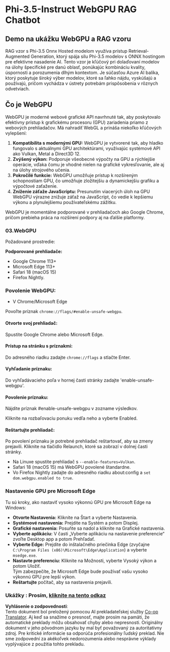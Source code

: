 <!--
CO_OP_TRANSLATOR_METADATA:
{
  "original_hash": "b62864faf628eb07f5231d4885555198",
  "translation_date": "2025-05-09T19:00:03+00:00",
  "source_file": "md/02.Application/01.TextAndChat/Phi3/WebGPUWithPhi35Readme.md",
  "language_code": "sk"
}
-->
# Phi-3.5-Instruct WebGPU RAG Chatbot

## Demo na ukážku WebGPU a RAG vzoru

RAG vzor s Phi-3.5 Onnx Hosted modelom využíva prístup Retrieval-Augmented Generation, ktorý spája silu Phi-3.5 modelov s ONNX hostingom pre efektívne nasadenie AI. Tento vzor je kľúčový pri dolaďovaní modelov na úlohy špecifické pre danú oblasť, ponúkajúc kombináciu kvality, úspornosti a porozumenia dlhým kontextom. Je súčasťou Azure AI balíka, ktorý poskytuje široký výber modelov, ktoré sa ľahko nájdu, vyskúšajú a používajú, pričom vychádza v ústrety potrebám prispôsobenia v rôznych odvetviach.

## Čo je WebGPU
WebGPU je moderné webové grafické API navrhnuté tak, aby poskytovalo efektívny prístup k grafickému procesoru (GPU) zariadenia priamo z webových prehliadačov. Má nahradiť WebGL a prináša niekoľko kľúčových vylepšení:

1. **Kompatibilita s modernými GPU:** WebGPU je vytvorené tak, aby hladko fungovalo s aktuálnymi GPU architektúrami, využívajúc systémové API ako Vulkan, Metal a Direct3D 12.
2. **Zvýšený výkon:** Podporuje všeobecné výpočty na GPU a rýchlejšie operácie, vďaka čomu je vhodné nielen na grafické vykresľovanie, ale aj na úlohy strojového učenia.
3. **Pokročilé funkcie:** WebGPU umožňuje prístup k rozšíreným schopnostiam GPU, čo umožňuje zložitejšiu a dynamickejšiu grafiku a výpočtové zaťaženie.
4. **Zníženie záťaže JavaScriptu:** Presunutím viacerých úloh na GPU WebGPU výrazne znižuje záťaž na JavaScript, čo vedie k lepšiemu výkonu a plynulejšiemu používateľskému zážitku.

WebGPU je momentálne podporované v prehliadačoch ako Google Chrome, pričom prebieha práca na rozšírení podpory aj na ďalšie platformy.

### 03.WebGPU
Požadované prostredie:

**Podporované prehliadače:**  
- Google Chrome 113+  
- Microsoft Edge 113+  
- Safari 18 (macOS 15)  
- Firefox Nightly.

### Povolenie WebGPU:

- V Chrome/Microsoft Edge

Povoľte príznak `chrome://flags/#enable-unsafe-webgpu`.

#### Otvorte svoj prehliadač:
Spustite Google Chrome alebo Microsoft Edge.

#### Prístup na stránku s príznakmi:
Do adresného riadku zadajte `chrome://flags` a stlačte Enter.

#### Vyhľadanie príznaku:
Do vyhľadávacieho poľa v hornej časti stránky zadajte 'enable-unsafe-webgpu'.

#### Povolenie príznaku:
Nájdite príznak #enable-unsafe-webgpu v zozname výsledkov.

Kliknite na rozbaľovaciu ponuku vedľa neho a vyberte Enabled.

#### Reštartujte prehliadač:

Po povolení príznaku je potrebné prehliadač reštartovať, aby sa zmeny prejavili. Kliknite na tlačidlo Relaunch, ktoré sa zobrazí v dolnej časti stránky.

- Na Linuxe spustite prehliadač s `--enable-features=Vulkan`.  
- Safari 18 (macOS 15) má WebGPU povolené štandardne.  
- Vo Firefox Nightly zadajte do adresného riadku about:config a `set dom.webgpu.enabled to true`.

### Nastavenie GPU pre Microsoft Edge

Tu sú kroky, ako nastaviť vysoko výkonnú GPU pre Microsoft Edge na Windows:

- **Otvorte Nastavenia:** Kliknite na Štart a vyberte Nastavenia.  
- **Systémové nastavenia:** Prejdite na Systém a potom Displej.  
- **Grafické nastavenia:** Posuňte sa nadol a kliknite na Grafické nastavenia.  
- **Vyberte aplikáciu:** V časti „Vyberte aplikáciu na nastavenie preferencie“ zvoľte Desktop app a potom Prehľadať.  
- **Vyberte Edge:** Prejdite do inštalačného priečinka Edge (zvyčajne `C:\Program Files (x86)\Microsoft\Edge\Application`) a vyberte `msedge.exe`.  
- **Nastavte preferenciu:** Kliknite na Možnosti, vyberte Vysoký výkon a potom Uložiť.  
Tým zabezpečíte, že Microsoft Edge bude používať vašu vysoko výkonnú GPU pre lepší výkon.  
- **Reštartujte** počítač, aby sa nastavenia prejavili.

### Ukážky : Prosím, [kliknite na tento odkaz](https://github.com/microsoft/aitour-exploring-cutting-edge-models/tree/main/src/02.ONNXRuntime/01.WebGPUChatRAG)

**Vyhlásenie o zodpovednosti**:  
Tento dokument bol preložený pomocou AI prekladateľskej služby [Co-op Translator](https://github.com/Azure/co-op-translator). Aj keď sa snažíme o presnosť, majte prosím na pamäti, že automatické preklady môžu obsahovať chyby alebo nepresnosti. Originálny dokument v jeho pôvodnom jazyku by mal byť považovaný za autoritatívny zdroj. Pre kritické informácie sa odporúča profesionálny ľudský preklad. Nie sme zodpovední za akékoľvek nedorozumenia alebo nesprávne výklady vyplývajúce z použitia tohto prekladu.